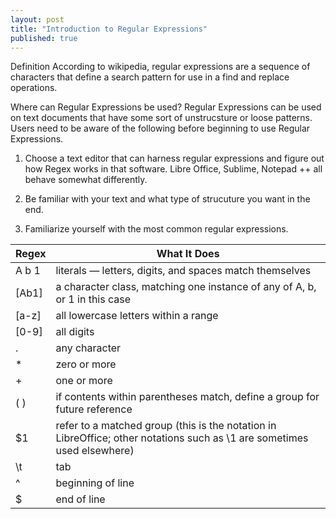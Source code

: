 ```yaml
---
layout: post
title: "Introduction to Regular Expressions"
published: true
---
```


Definition
According to wikipedia, regular expressions are a sequence of characters that define a search pattern for use in a find and replace operations.

Where can Regular Expressions be used?
Regular Expressions can be used on text documents that have some sort of unstrucsture or loose patterns. Users need to be aware of the following before beginning to use Regular Expressions.

1. Choose a text editor that can harness regular expressions and figure out how Regex works in that software. Libre Office, Sublime, Notepad ++ all behave somewhat differently.

2. Be familiar with your text and what type of strucuture you want in the end. 

3. Familiarize yourself with the most common regular expressions.

| Regex | What It Does |
| --------- | --------- |
|A b 1 | literals — letters, digits, and spaces match themselves |
|[Ab1] | a character class, matching one instance of any of A, b, or 1 in this case |
|[a-z] | all lowercase letters within a range |
|[0-9] | all digits |
|. | any character |
|* | zero or more |
|+ | one or more |
|( ) | if contents within parentheses match, define a group for future reference |
|$1 | refer to a matched group (this is the notation in LibreOffice; other notations such as \1 are sometimes used elsewhere) |
|\t | tab |
|^ | beginning of line |
|$ | end of line |
